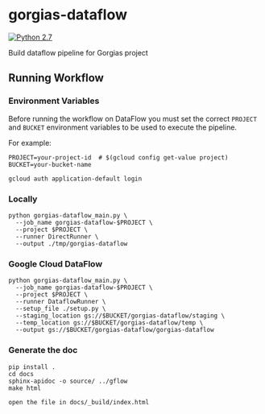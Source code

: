gorgias-dataflow
=============================

[![Python 2.7](https://img.shields.io/badge/python-2.7-blue.svg)](https://www.python.org/downloads/release/python-270/)

Build dataflow pipeline for Gorgias project

## Running Workflow

### Environment Variables

Before running the workflow on DataFlow you must set the correct `PROJECT` and `BUCKET` environment variables to be used to execute the pipeline.

For example:

    PROJECT=your-project-id  # $(gcloud config get-value project)
    BUCKET=your-bucket-name

    gcloud auth application-default login

### Locally

    python gorgias-dataflow_main.py \
      --job_name gorgias-dataflow-$PROJECT \
      --project $PROJECT \
      --runner DirectRunner \
      --output ./tmp/gorgias-dataflow

### Google Cloud DataFlow

    python gorgias-dataflow_main.py \
      --job_name gorgias-dataflow-$PROJECT \
      --project $PROJECT \
      --runner DataflowRunner \
      --setup_file ./setup.py \
      --staging_location gs://$BUCKET/gorgias-dataflow/staging \
      --temp_location gs://$BUCKET/gorgias-dataflow/temp \
      --output gs://$BUCKET/gorgias-dataflow/gorgias-dataflow


### Generate the doc

    pip install .
    cd docs
    sphinx-apidoc -o source/ ../gflow
    make html
    
    open the file in docs/_build/index.html